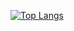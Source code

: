 
[![Top Langs](https://github-readme-stats.vercel.app/api/top-langs/?username=L3onardoCZ)](https://github.com/L3onardoCZ/github-readme-stats)
